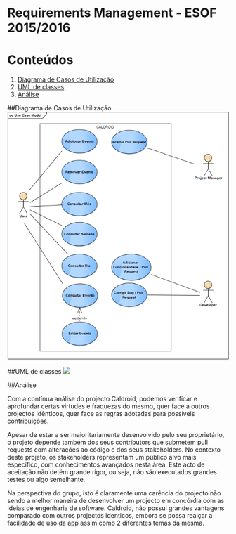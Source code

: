 Requirements Management - ESOF 2015/2016
========

# Conteúdos
1. [Diagrama de Casos de Utilização](#cases)
2. [UML de classes](#uml)
3. [Análise](#analise)


##Diagrama de Casos de Utilização	 <a name="cases"></a>
![ScreenShot](https://raw.githubusercontent.com/carvalhofilipe1995/Caldroid/master/ESOF-docs/resources/Use%20Case%20Model.bmp)

##UML de classes	 <a name="uml"></a>
<img src="https://raw.github.com/carvalhofilipe1995/Caldroid/master/ESOF-docs/resources/UML-Diagram.jpg">

##Análise	 <a name="analise"></a>

Com a contínua análise do projecto Caldroid, podemos verificar e aprofundar certas virtudes e fraquezas do mesmo, quer face a outros projectos idênticos, quer face as regras adotadas para possíveis contribuições.

Apesar de estar a ser maioritariamente desenvolvido pelo seu proprietário, o projeto depende também dos seus contributors que submetem pull requests com alterações ao código e dos seus stakeholders. No contexto deste projeto, os stakeholders representam um público alvo mais específico, com conhecimentos avançados nesta área. Este acto de aceitação não detém grande rigor, ou seja, não são executados grandes testes ou algo semelhante. 

Na perspectiva do grupo, isto é claramente uma carência do projecto não sendo a melhor maneira de desenvolver um projecto em concórdia com as ideias de engenharia de software.
Caldroid, não possui grandes vantagens comparado com outros projectos identicos, embora se possa realçar a facilidade de uso da app assim como 2 diferentes temas da mesma.



